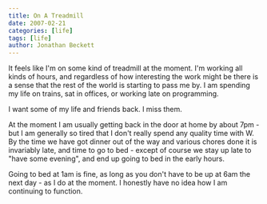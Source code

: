 ```yaml
---
title: On A Treadmill
date: 2007-02-21
categories: [life]
tags: [life]
author: Jonathan Beckett
---
```


It feels like I'm on some kind of treadmill at the moment. I'm working all kinds of hours, and regardless of how interesting the work might be there is a sense that the rest of the world is starting to pass me by. I am spending my life on trains, sat in offices, or working late on programming.

I want some of my life and friends back. I miss them.

At the moment I am usually getting back in the door at home by about 7pm - but I am generally so tired that I don't really spend any quality time with W. By the time we have got dinner out of the way and various chores done it is invariably late, and time to go to bed - except of course we stay up late to "have some evening", and end up going to bed in the early hours.

Going to bed at 1am is fine, as long as you don't have to be up at 6am the next day - as I do at the moment. I honestly have no idea how I am continuing to function.